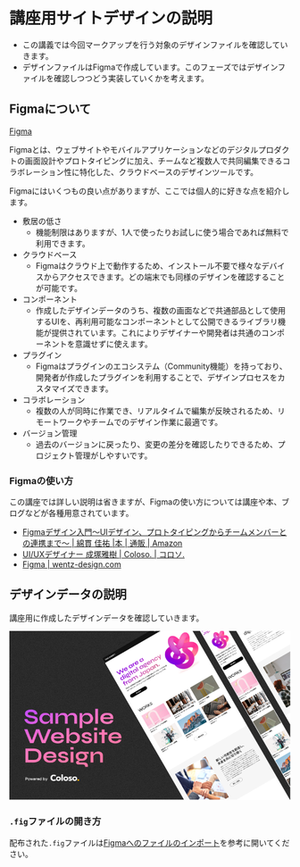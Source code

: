 講座用サイトデザインの説明
===

- この講義では今回マークアップを行う対象のデザインファイルを確認していきます。
- デザインファイルはFigmaで作成しています。このフェーズではデザインファイルを確認しつつどう実装していくかを考えます。

## Figmaについて

[Figma](https://www.figma.com/ja/)

Figmaとは、ウェブサイトやモバイルアプリケーションなどのデジタルプロダクトの画面設計やプロトタイピングに加え、チームなど複数人で共同編集できるコラボレーション性に特化した、クラウドベースのデザインツールです。

Figmaにはいくつもの良い点がありますが、ここでは個人的に好きな点を紹介します。

- 敷居の低さ
  - 機能制限はありますが、1人で使ったりお試しに使う場合であれば無料で利用できます。
- クラウドベース
  - Figmaはクラウド上で動作するため、インストール不要で様々なデバイスからアクセスできます。どの端末でも同様のデザインを確認することが可能です。
- コンポーネント
  - 作成したデザインデータのうち、複数の画面などで共通部品として使用するUIを、再利用可能なコンポーネントとして公開できるライブラリ機能が提供されています。これによりデザイナーや開発者は共通のコンポーネントを意識せずに使えます。
- プラグイン
  - Figmaはプラグインのエコシステム（Community機能）を持っており、開発者が作成したプラグインを利用することで、デザインプロセスをカスタマイズできます。
- コラボレーション
  - 複数の人が同時に作業でき、リアルタイムで編集が反映されるため、リモートワークやチームでのデザイン作業に最適です。
- バージョン管理
  - 過去のバージョンに戻ったり、変更の差分を確認したりできるため、プロジェクト管理がしやすいです。

### Figmaの使い方

この講座では詳しい説明は省きますが、Figmaの使い方については講座や本、ブログなどが各種用意されています。

- [Figmaデザイン入門〜UIデザイン、プロトタイピングからチームメンバーとの連携まで〜 | 綿貫 佳祐 |本 | 通販 | Amazon](https://amzn.asia/d/0kJSPyb)
- [UI/UXデザイナー 成塚雅樹 | Coloso. | コロソ.](https://coloso.jp/visualcommunication/uxuidesigner-narizuka-jp)
- [Figma | wentz-design.com](https://wentz-design.com/tags/figma/)

## デザインデータの説明

講座用に作成したデザインデータを確認していきます。

![サイトデザインデータのサムネイル。Sample Website Designと書かれ、サイトデザインの一部が表示されている](./images/image-08-sample.png)

### `.fig`ファイルの開き方

配布された`.fig`ファイルは[Figmaへのファイルのインポート](https://help.figma.com/hc/ja/articles/360041003114-Figma%E3%81%B8%E3%81%AE%E3%83%95%E3%82%A1%E3%82%A4%E3%83%AB%E3%81%AE%E3%82%A4%E3%83%B3%E3%83%9D%E3%83%BC%E3%83%88)を参考に開いてください。
